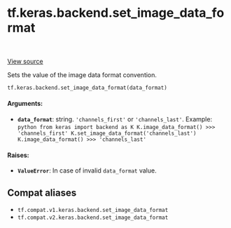 <div itemscope itemtype="http://developers.google.com/ReferenceObject">
<meta itemprop="name" content="tf.keras.backend.set_image_data_format" />
<meta itemprop="path" content="Stable" />
</div>

# tf.keras.backend.set_image_data_format

<!-- Insert buttons and diff -->

<table class="tfo-notebook-buttons tfo-api" align="left">
</table>

<a target="_blank" href="/code/stable/tensorflow/python/keras/backend_config.py">View source</a>



Sets the value of the image data format convention.

``` python
tf.keras.backend.set_image_data_format(data_format)
```



<!-- Placeholder for "Used in" -->


#### Arguments:


* <b>`data_format`</b>: string. `'channels_first'` or `'channels_last'`.
Example: ```python from keras import backend as K K.image_data_format() >>>
  'channels_first' K.set_image_data_format('channels_last')
  K.image_data_format() >>> 'channels_last' ```

#### Raises:


* <b>`ValueError`</b>: In case of invalid `data_format` value.

## Compat aliases

* `tf.compat.v1.keras.backend.set_image_data_format`
* `tf.compat.v2.keras.backend.set_image_data_format`


